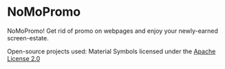 # NoMoPromo
NoMoPromo! Get rid of promo on webpages and enjoy your newly-earned screen-estate.

Open-source projects used:
Material Symbols licensed under the [Apache License 2.0](https://raw.githubusercontent.com/google/material-design-icons/master/LICENSE)
